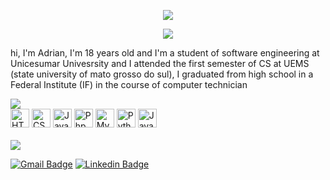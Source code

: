 <p align="center">
<img src="https://github.com/pinkglb/pinkglb/blob/main/Images/nova-palheta.png">
</p>

<p align="center" >
  <img src="https://github.com/pinkglb/pinkglb/blob/main/Icons/title.png"> 
</p>

hi, I'm Adrian, I'm 18 years old and I'm a student of software engineering at Unicesumar Univesrsity and I attended the first semester of CS at UEMS (state university of mato grosso do sul), I graduated from high school in a Federal Institute (IF) in the course of computer technician

<img src="https://github.com/pinkglb/pinkglb/blob/main/Images/lang%20n%20tools.png">

<div>
  <img height="30" src='https://github.com/pinkglb/pinkglb/blob/main/Icons/html5.png' alt="HTML">
  <img height="30" src='https://github.com/pinkglb/pinkglb/blob/main/Icons/css3.png' alt="CSS">
  <img height="30" src='https://github.com/pinkglb/pinkglb/blob/main/Icons/javascript.png' alt="Javascript">
  <img height="30" src='https://github.com/pinkglb/pinkglb/blob/main/Icons/php.png' alt="Php">
  <img height="30" src='https://github.com/pinkglb/pinkglb/blob/main/Icons/icons8-logo-mysql.png' alt="MySql">
  <img height="30" src='https://github.com/pinkglb/pinkglb/blob/main/Icons/python.png' alt="Python">
  <img height="30" src='https://github.com/pinkglb/pinkglb/blob/main/Icons/java.png' alt="Java">
</div>

<br/>
<img src="https://github.com/pinkglb/pinkglb/blob/main/Images/contact.png">

[![Gmail Badge](https://img.shields.io/badge/Gmail-aeba89?style=for-the-badge&logo=gmail&logoColor=white&link=mailto:rebeccamanzi@gmail.com)](mailto:adriancosta1215@gmail.com)
[![Linkedin Badge](https://img.shields.io/badge/LinkedIn-aeba89?style=for-the-badge&logo=linkedin&logoColor=white&link=https://www.linkedin.com/in/rebeccamanzi/)](https://www.linkedin.com/in/adrian-quid%C3%A1-silvestre-costa-94bb12211/)


